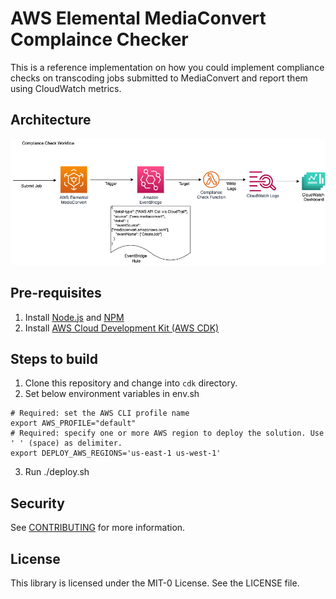 # AWS Elemental MediaConvert Complaince Checker
This is a reference implementation on how you could implement compliance checks on transcoding jobs submitted to MediaConvert and report them using CloudWatch metrics.

## Architecture
![Compliance Check Workflow](/images/workflow.png)

## Pre-requisites

1. Install [Node.js](https://nodejs.org/en/download/) and [NPM](https://docs.npmjs.com/downloading-and-installing-node-js-and-npm)
1. Install [AWS Cloud Development Kit (AWS CDK)](https://docs.aws.amazon.com/cdk/v2/guide/getting_started.html)


## Steps to build

1. Clone this repository and change into `cdk` directory.
1. Set below environment variables in env.sh


```
# Required: set the AWS CLI profile name
export AWS_PROFILE="default"
# Required: specify one or more AWS region to deploy the solution. Use ' ' (space) as delimiter.
export DEPLOY_AWS_REGIONS='us-east-1 us-west-1'
```
3. Run ./deploy.sh

## Security

See [CONTRIBUTING](CONTRIBUTING.md#security-issue-notifications) for more information.

## License

This library is licensed under the MIT-0 License. See the LICENSE file.

